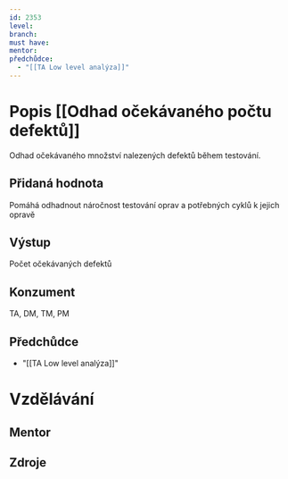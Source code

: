```yaml
---
id: 2353
level: 
branch: 
must have: 
mentor: 
předchůdce: 
  - "[[TA Low level analýza]]"
---
```



# Popis [[Odhad očekávaného počtu defektů]]
Odhad očekávaného množství nalezených defektů během testování.

## Přidaná hodnota
Pomáhá odhadnout náročnost testování oprav a potřebných cyklů k jejich opravě

## Výstup
Počet očekávaných defektů

## Konzument
TA, DM, TM, PM

## Předchůdce

  - "[[TA Low level analýza]]"

# Vzdělávání


## Mentor


## Zdroje